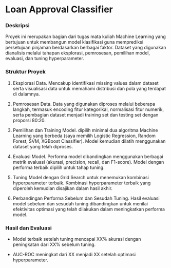 # Loan Approval Classifier
### Deskripsi
Proyek ini merupakan bagian dari tugas mata kuliah Machine Learning yang bertujuan untuk membangun model klasifikasi guna memprediksi persetujuan pinjaman berdasarkan berbagai faktor. Dataset yang digunakan dianalisis melalui tahapan eksplorasi, pemrosesan, pemilihan model, evaluasi, dan tuning hyperparameter.

### Struktur Proyek

1. Eksplorasi Data. Mencakup identifikasi missing values dalam dataset serta visualisasi data untuk memahami distribusi dan pola yang terdapat di dalamnya.

2. Pemrosesan Data. Data yang digunakan diproses melalui beberapa langkah, termasuk encoding fitur kategorikal, normalisasi fitur numerik, serta pembagian dataset menjadi training set dan testing set dengan proporsi 80:20.

3. Pemilihan dan Training Model. dipilih minimal dua algoritma Machine Learning yang berbeda (saya memilih Logistic Regression, Random Forest,  SVM,  XGBoost Classifier). Model kemudian dilatih menggunakan dataset yang telah diproses.

4. Evaluasi Model. Performa model dibandingkan menggunakan berbagai metrik evaluasi (akurasi, precision, recall, dan F1-score). Model dengan performa terbaik dipilih untuk tahap tuning.

5. Tuning Model dengan Grid Search untuk menemukan kombinasi hyperparameter terbaik. Kombinasi hyperparameter terbaik yang diperoleh kemudian disajikan dalam hasil akhir.

6. Perbandingan Performa Sebelum dan Sesudah Tuning. Hasil evaluasi model sebelum dan sesudah tuning dibandingkan untuk menilai efektivitas optimasi yang telah dilakukan dalam meningkatkan performa model.

### Hasil dan Evaluasi

- Model terbaik setelah tuning mencapai XX% akurasi dengan peningkatan dari XX% sebelum tuning.

- AUC-ROC meningkat dari XX menjadi XX setelah optimasi hyperparameter.
